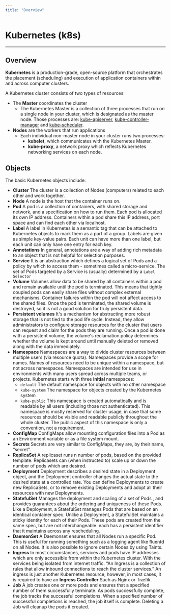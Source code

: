 ```yaml
---
title: "Overview"
---
```


# Kubernetes (k8s)
---
## Overview
**Kubernetes** is a production-grade, open-source platform that orchestrates the placement (scheduling) and execution of application containers within and across computer clusters.

A Kubernetes cluster consists of two types of resources:
- The **Master** coordinates the cluster
  - The Kubernetes Master is a collection of three processes that run on a single node in your cluster, which is designated as the master node. Those processes are: [kube-apiserver](https://kubernetes.io/docs/admin/kube-apiserver/), [kube-controller-manager](https://kubernetes.io/docs/admin/kube-controller-manager/) and [kube-scheduler](https://kubernetes.io/docs/admin/kube-scheduler/).
- **Nodes** are the workers that run applications
  - Each individual non-master node in your cluster runs two processes:
    - **kubelet**, which communicates with the Kubernetes Master.
    - **kube-proxy**, a network proxy which reflects Kubernetes networking services on each node.

## Objects
The basic Kubernetes objects include:
- **Cluster**
  The cluster is a collection of Nodes (computers) related to each other and work together.
- **Node**
  A node is the host that the container runs on.
- **Pod**
  A pod is a collection of containers, with shared storage and network, and a specification on how to run them. Each pod is allocated its own IP address. Containers within a pod share this IP address, port space and can find each other via localhost.
- **Label**
  A label in Kubernetes is a semantic tag that can be attached to Kubernetes objects to mark them as a part of a group. Labels are given as simple key-value pairs. Each unit can have more than one label, but each unit can only have one entry for each key.
- **Annotations**
  In general, annotations are a way of adding rich metadata to an object that is not helpful for selection purposes.
- **Service**
  It is an abstraction which defines a logical set of Pods and a policy by which to access them - sometimes called a micro-service. The set of Pods targeted by a Service is (usually) determined by a `Label Selector`
- **Volume**
  Volumes allow data to be shared by all containers within a pod and remain available until the pod is terminated. This means that tightly coupled pods can easily share files without complex external mechanisms. Container failures within the pod will not affect access to the shared files. Once the pod is terminated, the shared volume is destroyed, so it is not a good solution for truly persistent data.
- **Persistent volumes**
  It's a mechanism for abstracting more robust storage that is not tied to the pod life cycle. Instead, they allow administrators to configure storage resources for the cluster that users can request and claim for the pods they are running. Once a pod is done with a persistent volume, the volume's reclamation policy determines whether the volume is kept around until manually deleted or removed along with the data immediately.
- **Namespace**
  Namespaces are a way to divide cluster resources between multiple users (via resource quota). Namespaces provide a scope for names. Names of resources need to be unique within a namespace, but not across namespaces. Namespaces are intended for use in environments with many users spread across multiple teams, or projects.
  Kubernetes starts with three **initial** namespaces:
  - `default` The default namespace for objects with no other namespace
  - `kube-system` The namespace for objects created by the Kubernetes system
  - `kube-public` This namespace is created automatically and is readable by all users (including those not authenticated). This namespace is mostly reserved for cluster usage, in case that some resources should be visible and readable publicly throughout the whole cluster. The public aspect of this namespace is only a convention, not a requirement.
- **ConfigMap**
  ConfigMaps allow mounting configuration files into a Pod as an Environment variable or as a file system mount.
- **Secrets**
  Secrets are very similar to ConfigMaps, they are, by their name, “secret”.
- **ReplicaSet**
  A replicaset runs n number of pods, based on the provided template. Replicasets can (when instructed to) scale up or down the number of pods which are desired.
- **Deployment**
  Deployment describes a desired state in a Deployment object, and the Deployment controller changes the actual state to the desired state at a controlled rate. You can define Deployments to create new ReplicaSets, or to remove existing Deployments and adopt all their resources with new Deployments.
- **StatefulSet**
  Manages the deployment and scaling of a set of Pods , and provides guarantees about the ordering and uniqueness of these Pods.
  Like a Deployment, a StatefulSet manages Pods that are based on an identical container spec. Unlike a Deployment, a StatefulSet maintains a sticky identity for each of their Pods. These pods are created from the same spec, but are not interchangeable: each has a persistent identifier that it maintains across any rescheduling.
- **DaemonSet**
  A Daemonset ensures that all Nodes run a specific Pod. This is useful for running something such as a logging agent like fluentd on all Nodes.
  It is also possible to ignore certain Nodes by using Taints.
- **Ingress**
  In most circumstances, services and pods have IP addresses which are only accessible from within the Kubernetes cluster. With the services being isolated from internet traffic.
  “An Ingress is a collection of rules that allow inbound connections to reach the cluster services.”
  An ingress is just another Kubernetes resource, however, in most cases, it is required to have an **Ingress Controller** Such as Nginx or Træfik.
- **Job**
  A job creates one or more pods and ensures that a specified number of them successfully terminate. As pods successfully complete, the job tracks the successful completions. When a specified number of successful completions is reached, the job itself is complete. Deleting a Job will cleanup the pods it created.